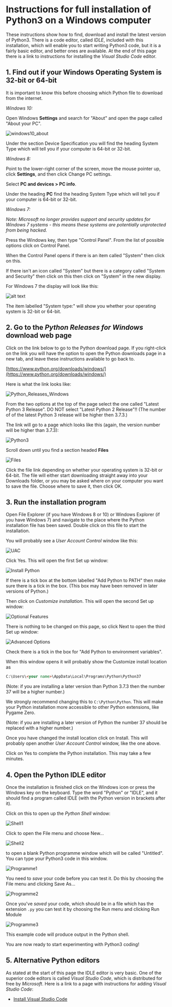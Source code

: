 # Instructions for full installation of Python3 on a Windows computer

These instructions show how to find, download and install the latest version of Python3. There is a code editor, called *IDLE*, included with this installation, which will enable you to start writing Python3 code, but it is a fairly basic editor, and better ones are available. At the end of this page there is a link to instructions for installing the *Visual Studio Code* editor.

## 1. Find out if your Windows Operating System is 32-bit or 64-bit

It is important to know this before choosing which Python file to download from the internet.

*Windows 10:* 

Open Windows **Settings** and search for "About" and open the page called "About your PC".

![windows10_about](Images/Windows10_system.png "Windows 10 System")

Under the section Device Specification you will find the heading System Type which will tell you if your computer is 64-bit or 32-bit.

*Windows 8:* 

Point to the lower-right corner of the screen, move the mouse pointer up, click **Settings**, and then click Change PC settings.

Select **PC and devices > PC info**.

Under the heading **PC** find the heading System Type which will tell you if your computer is 64-bit or 32-bit.

*Windows 7:* 

*Note: Microsoft no longer provides support and security updates for Windows 7 systems - this means these systems are potentially unprotected from being hacked.*

Press the Windows key, then type "Control Panel". From the list of possible options click on Control Panel.

When the Control Panel opens if there is an item called "System" then click on this. 

If there isn't an icon called "System" but there is a category called "System and Security" then click on this then click on "System" in the new display.

For Windows 7 the display will look like this:

![alt text](Images/Windows7_OS.png "Operating system")

The item labelled "System type:" will show you whether your operating system is 32-bit or 64-bit.

## 2. Go to the *Python Releases for Windows* download web page

Click on the link below to go to the Python download page. If you right-click on the link you will have the option to open the Python downloads page in a new tab, and leave these instructions available to go back to.

[https://www.python.org/downloads/windows/](https://www.python.org/downloads/windows/)

Here is what the link looks like:

![Python_Releases_Windows](Images/Releases_1.png "Python Releases for Windows")

From the two options at the top of the page select the one called "Latest Python 3 Release". DO NOT select "Latest Python 2 Release"!! (The number of of the latest Python 3 release will be higher then 3.7.3.)

The link will go to a page which looks like this (again, the version number will be higher than 3.7.3):

![Python3](Images/Releases_2.png "Python 3")

Scroll down until you find a section headed **Files**

![Files](Images/Files_to_choose.png "Files")

Click the file link depending on whether your operating system is 32-bit or 64-bit. The file will either start downloading straight away into your Downloads folder, or you may be asked where on your computer you want to save the file. Choose where to save it, then click OK.

## 3. Run the installation program

Open File Explorer (if you have Windows 8 or 10) or Windows Explorer (if you have Windows 7) and navigate to the place where the Python installation file has been saved. Double click on this file to start the installation.

You will probably see a *User Account Control* window like this:

![UAC](Images/Security_warning.png "Security Warning")

Click Yes. This will open the first Set up window:

![Install Python](Images/Setup_1.png "Setup 1")

If there is a tick box at the bottom labelled "Add Python to PATH" then make sure there is a tick in the box. (This box may have been removed in later versions of Python.)

Then click on *Customize installation*. This will open the second Set up window:

![Optional Features](Images/Setup_2.png "Setup 2")

There is nothing to be changed on this page, so click Next to open the third Set up window:

![Advanced Options](Images/Setup_3_advised.png "Setup 3")

Check there is a tick in the box for "Add Python to environment variables".

When this window opens it will probably show the Customize install location as

```html
C:\Users\<your name>\AppData\Local\Programs\Python\Python37
```

(Note: if you are installing a later version than Python 3.7.3 then the number 37 will be a higher number.)

We strongly recommend changing this to ```C:\Python\Python```. This will make your Python installation more accessible to other Python extensions, like Pygame Zero.

(Note: if you are installing a later version of Python the number 37 should be replaced with a higher number.)

Once you have changed the install location click on Install. This will probably open another *User Account Control* window, like the one above.

Click on Yes to complete the Python installation. This may take a few minutes.

## 4. Open the Python IDLE editor

Once the installation is finished click on the Windows icon or press the Windows key on the keyboard. Type the word "Python" or "IDLE", and it should find a program called IDLE (with the Python version in brackets after it).

Click on this to open up the *Python Shell* window:

![Shell1](Images/PythonShell.png "Shell")

Click to open the File menu and choose New... 

![Shell2](Images/PythonShell2.png "Shell2")

to open a blank Python programme window which will be called "Untitled". You can type your Python3 code in this window.

![Programme1](Images/Pythonprog1.png "prog1")

You need to *save* your code before you can test it. Do this by choosing the File menu and clicking Save As...

![Programme2](Images/Pythonprog2.png "prog2")

Once you've *saved* your code, which should be in a file which has the extension ```.py``` you can test it by choosing the Run menu and clicking Run Module

![Programme3](Images/Pythonprog3.png "prog3")

This example code will produce output in the Python shell.

You are now ready to start experimenting with Python3 coding!

## 5. Alternative Python editors

As stated at the start of this page the IDLE editor is very basic. One of the superior code editors is called *Visual Studio Code*, which is distributed for free by *Microsoft*. Here is a link to a page with instructions for adding *Visual Studio Code*:

* [Install Visual Studio Code](./Install-VSC/README.md)
